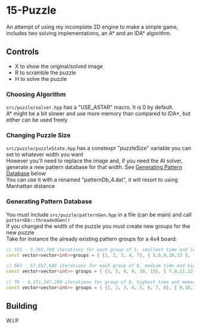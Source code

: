 # 15-Puzzle
An attempt of using my incomplete 2D engine to make a simple game,
includes two solving implementations, an A* and an IDA* algorithm.

## Controls

- X to show the original/solved image
- R to scramble the puzzle
- H to solve the puzzle

### Choosing Algorithm
`src/puzzle/solver.hpp` has a "USE_ASTAR" macro. It is 0 by default.  
A* might be a bit slower and use more memory than compared to IDA*, but either can be used freely

### Changing Puzzle Size
`src/puzzle/puzzleState.hpp` has a constexpr "puzzleSize" variable you can set to whatever width you want  
However you'll need to replace the image and, if you need the AI solver, generate a new pattern database for that width. See [Generating Pattern Database](#generating-pattern-database) below  
You can use it with a renamed "patternDb_4.dat", it will resort to using Manhattan distance


### Generating Pattern Database
You must include `src/puzzle/patternGen.hpp` in a file (can be main) and call `patternDb::threadedGen()`  
If you changed the width of the puzzle you must create new groups for the new puzzle  
Take for instance the already existing pattern groups for a 4x4 board:  
```cpp
// 555 - 5,765,760 iterations for each group of 5, smallest time and lowest memory usage (~2 GB)
const vector<vector<int>>groups = { {1, 2, 3, 4, 7}, { 5,6,9,10,13 }, { 8,11,12,14,15 } };

// 663 - 57,657,600 iterations for each group of 6, medium time and high memory usage (>10 GB)
const vector<vector<int>> groups = { {1, 5, 6, 9, 10, 13}, { 7,8,11,12,14,15 }, { 2,3,4 } };

// 78 - 4,151,347,200 iterations for group of 8, highest time and memory usage (?? GB)
const vector<vector<int>> groups = { {1, 2, 3, 4, 5, 6, 7, 8}, { 9,10,11,12,13,14,15 } };
```

## Building
W.I.P